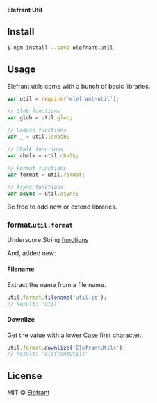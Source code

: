 **Elefrant Util**


## Install

```sh
$ npm install --save elefrant-util
```


## Usage

Elefrant utils come with a bunch of basic libraries.

```js
var util = require('elefrant-util');

// Glob functions
var glob = util.glob;

// Lodash functions
var _ = util.lodash;

// Chalk functions
var chalk = util.chalk;

// Format functions
var format = util.format;

// Async functions
var async = util.async;
```

Be free to add new or extend libraries.


### format.`util.format`

Underscore.String [functions](https://github.com/epeli/underscore.string)

And, added new:

#### Filename

Extract the name from a file name.

```js
util.format.filename('util.js');
// Result: 'util'
```

#### Downlize

Get the value with a lower Case first character..

```js
util.format.downlize('ElefrantUtils');
// Result: 'elefrantUtils'
```

## License

MIT © [Elefrant](http://elefrant.com/#/license)
